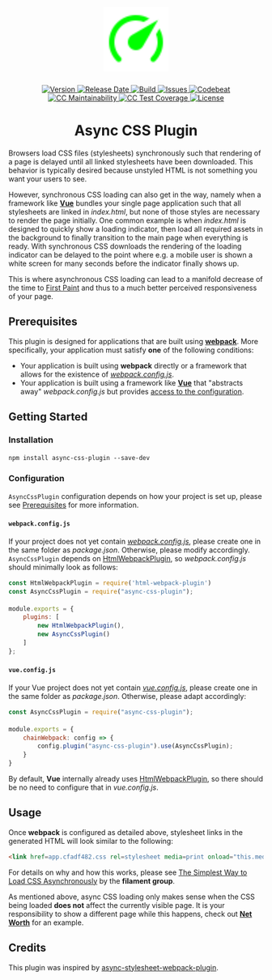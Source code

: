 <h1 align="center">
  <img width="128" src="https://raw.githubusercontent.com/andreashuber69/async-css-plugin/master/doc/icon.svg?sanitize=true">
</h1>
<p align="center">
  <a href="https://github.com/andreashuber69/async-css-plugin/releases/latest">
    <img src="https://img.shields.io/github/release/andreashuber69/async-css-plugin.svg" alt="Version">
  </a>
  <a href="https://github.com/andreashuber69/async-css-plugin/releases/latest">
    <img src="https://img.shields.io/github/release-date/andreashuber69/async-css-plugin.svg" alt="Release Date">
  </a>
  <a href="https://travis-ci.com/andreashuber69/async-css-plugin">
    <img src="https://travis-ci.com/andreashuber69/async-css-plugin.svg?branch=develop" alt="Build">
  </a>
  <a href="https://github.com/andreashuber69/async-css-plugin/issues">
    <img src="https://img.shields.io/github/issues-raw/andreashuber69/async-css-plugin.svg" alt="Issues">
  </a>
  <a href="https://codebeat.co/projects/github-com-andreashuber69-async-css-plugin-develop">
    <img src="https://codebeat.co/badges/8c3c1b09-c029-483a-a812-72e3d9583306" alt="Codebeat">
  </a>
  <a href="https://codeclimate.com/github/andreashuber69/async-css-plugin/maintainability">
    <img src="https://api.codeclimate.com/v1/badges/b071b5fbd1aaf7aafbd6/maintainability" alt="CC Maintainability">
  </a>
  <a href="https://codeclimate.com/github/andreashuber69/async-css-plugin/test_coverage">
    <img src="https://api.codeclimate.com/v1/badges/b071b5fbd1aaf7aafbd6/test_coverage" alt="CC Test Coverage">
  </a>
  <a href="https://github.com/andreashuber69/async-css-plugin/blob/master/LICENSE">
    <img src="https://img.shields.io/github/license/andreashuber69/async-css-plugin.svg" alt="License">
  </a>
</p>

<h1 align="center">Async CSS Plugin</h1>

Browsers load CSS files (stylesheets) synchronously such that rendering of a page is delayed until all linked
stylesheets have been downloaded. This behavior is typically desired because unstyled HTML is not something you want
your users to see.

However, synchronous CSS loading can also get in the way, namely when a framework like **[Vue](https://vuejs.org)**
bundles your single page application such that all stylesheets are linked in *index.html*, but none of those styles are
necessary to render the page initially. One common example is when *index.html* is designed to quickly show a loading
indicator, then load all required assets in the background to finally transition to the main page when everything is
ready. With synchronous CSS downloads the rendering of the loading indicator can be delayed to the point where e.g. a
mobile user is shown a white screen for many seconds before the indicator finally shows up.

This is where asynchronous CSS loading can lead to a manifold decrease of the time to
[First Paint](https://stackoverflow.com/questions/42209419/time-to-first-paint-vs-first-meaningful-paint) and thus to a
much better perceived responsiveness of your page.

## Prerequisites

This plugin is designed for applications that are built using **[webpack](https://webpack.js.org/)**. More specifically,
your application must satisfy **one** of the following conditions:

- Your application is built using **webpack** directly or a framework that allows for the existence of
  *[webpack.config.js](https://webpack.js.org/configuration/)*.
- Your application is built using a framework like **[Vue](https://vuejs.org)** that "abstracts away"
  *webpack.config.js* but provides
  [access to the configuration](https://cli.vuejs.org/guide/webpack.html#chaining-advanced).

## Getting Started

### Installation

`npm install async-css-plugin --save-dev`

### Configuration

`AsyncCssPlugin` configuration depends on how your project is set up, please see [Prerequisites](#Prerequisites) for
more information.

#### `webpack.config.js`

If your project does not yet contain *[webpack.config.js](https://webpack.js.org/configuration/)*, please create one in
the same folder as *package.json*. Otherwise, please modify accordingly. `AsyncCssPlugin` depends on
[HtmlWebpackPlugin](https://webpack.js.org/plugins/html-webpack-plugin/), so *webpack.config.js* should minimally look
as follows:

``` js
const HtmlWebpackPlugin = require('html-webpack-plugin')
const AsyncCssPlugin = require("async-css-plugin");

module.exports = {
    plugins: [
        new HtmlWebpackPlugin(),
        new AsyncCssPlugin()
    ]
};
```

#### `vue.config.js`

If your Vue project does not yet contain *[vue.config.js](https://cli.vuejs.org/config/)*, please create one in the same
folder as *package.json*. Otherwise, please adapt accordingly:

``` js
const AsyncCssPlugin = require("async-css-plugin");

module.exports = {
    chainWebpack: config => {
        config.plugin("async-css-plugin").use(AsyncCssPlugin);
    }
}
```

By default, **Vue** internally already uses [HtmlWebpackPlugin](https://webpack.js.org/plugins/html-webpack-plugin/), so
there should be no need to configure that in *vue.config.js*.

## Usage

Once **webpack** is configured as detailed above, stylesheet links in the generated HTML will look similar to the
following:

``` html
<link href=app.cfadf482.css rel=stylesheet media=print onload="this.media='all'">
```

For details on why and how this works, please see
[The Simplest Way to Load CSS Asynchronously](https://www.filamentgroup.com/lab/load-css-simpler/) by the
**filament group**.

As mentioned above, async CSS loading only makes sense when the CSS being loaded **does not** affect the currently
visible page. It is your responsibility to show a different page while this happens, check out
**[Net Worth](https://andreashuber69.github.io/net-worth)** for an example.

## Credits

This plugin was inspired by
[async-stylesheet-webpack-plugin](https://github.com/devpreview/async-stylesheet-webpack-plugin).
